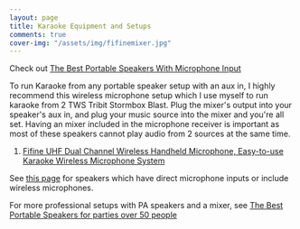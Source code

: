 ```yaml
---
layout: page
title: Karaoke Equipment and Setups
comments: true
cover-img: "/assets/img/fifinemixer.jpg"
---
```


Check out [The Best Portable Speakers With Microphone Input](/top-recommended-microphone/)

To run Karaoke from any portable speaker setup with an aux in, I highly recommend this wireless microphone setup which I use myself to run karaoke from 2 TWS Tribit Stormbox Blast. Plug the mixer's output into your speaker's aux in, and plug your music source into the mixer and you're all set. Having an mixer included in the microphone receiver is important as most of these speakers cannot play audio from 2 sources at the same time.

1. [Fifine UHF Dual Channel Wireless Handheld Microphone, Easy-to-use Karaoke Wireless Microphone System](https://www.amazon.com/gp/product/B01N6448Q4?ie=UTF8&psc=1&linkCode=ll1&tag=rankingspea01-20&linkId=a39f479547b7448754b47ec2967ea45c&language=en_US&ref_=as_li_ss_tl)

See [this page](/top-recommended-microphone/) for speakers which have direct microphone inputs or include wireless microphones.

For more professional setups with PA speakers and a mixer, see [The Best Portable Speakers for parties over 50 people](/portable-party-speakers/)

